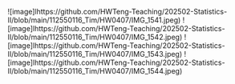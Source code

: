 ![image]lhttps://github.com/HWTeng-Teaching/202502-Statistics-II/blob/main/112550116_Tim/HW0407/IMG_1541.jpeg)
![image]lhttps://github.com/HWTeng-Teaching/202502-Statistics-II/blob/main/112550116_Tim/HW0407/IMG_1542.jpeg)
![image]lhttps://github.com/HWTeng-Teaching/202502-Statistics-II/blob/main/112550116_Tim/HW0407/IMG_1543.jpeg)
![image]lhttps://github.com/HWTeng-Teaching/202502-Statistics-II/blob/main/112550116_Tim/HW0407/IMG_1544.jpeg)